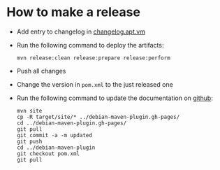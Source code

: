# How to make a release

* Add entry to changelog in [changelog.apt.vm](src/site/apt/changelog.apt.vm)

* Run the following command to deploy the artifacts:

  ```
  mvn release:clean release:prepare release:perform
  ```

* Push all changes

* Change the version in `pom.xml` to the just released one 

* Run the following command to update the documentation on 
  [github](https://fracpete.github.io/debian-maven-plugin/):

  ```
  mvn site
  cp -R target/site/* ../debian-maven-plugin.gh-pages/
  cd ../debian-maven-plugin.gh-pages/
  git pull
  git commit -a -m updated
  git push
  cd ../debian-maven-plugin
  git checkout pom.xml
  git pull
  ```
